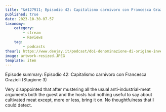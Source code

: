 ```yaml
---
title: "&#127911; Episodio 42: Capitalismo carnivoro con Francesca Grazioli (Stagione 3)"
published: true
date: 2023-10-30-07-57
taxonomy:
    category:
        - stream
        - Reviews
    tag:
        - podcasts
theurl: https://www.deejay.it/podcast/doi-denominazione-di-origine-inventata/stagione-1-di-doi-denominazione-di-origine-inventata/episodio-42-capitalismo-carnivoro-con-francesca-grazioli-stagione-3/
image: artwork-resized.JPEG
template: item
---
```


Episode summary: Episodio 42: Capitalismo carnivoro con Francesca Grazioli (Stagione 3)

Very disappointed that after mustering all the usual anti-industrial-meat arguments both the guest and the hosts had nothing useful to say about cultivated meat except, more or less, bring it on. No thoughtfulness that I could detect.
